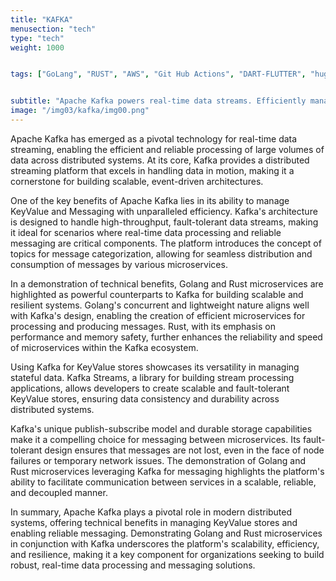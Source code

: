 ```yaml
---
title: "KAFKA"
menusection: "tech"
type: "tech"
weight: 1000


tags: ["GoLang", "RUST", "AWS", "Git Hub Actions", "DART-FLUTTER", "hugo", "DOCKER", "K8S", "KAFKA", "ESP32"]


subtitle: "Apache Kafka powers real-time data streams. Efficiently manage KeyValue and Messaging. Demo Golang, Rust microservices, showcasing scalability and reliability."
image: "/img03/kafka/img00.png"
---
```

Apache Kafka has emerged as a pivotal technology for real-time data streaming, enabling the efficient and reliable processing of large volumes of data across distributed systems. At its core, Kafka provides a distributed streaming platform that excels in handling data in motion, making it a cornerstone for building scalable, event-driven architectures.

One of the key benefits of Apache Kafka lies in its ability to manage KeyValue and Messaging with unparalleled efficiency. Kafka&#39;s architecture is designed to handle high-throughput, fault-tolerant data streams, making it ideal for scenarios where real-time data processing and reliable messaging are critical components. The platform introduces the concept of topics for message categorization, allowing for seamless distribution and consumption of messages by various microservices.

In a demonstration of technical benefits, Golang and Rust microservices are highlighted as powerful counterparts to Kafka for building scalable and resilient systems. Golang&#39;s concurrent and lightweight nature aligns well with Kafka&#39;s design, enabling the creation of efficient microservices for processing and producing messages. Rust, with its emphasis on performance and memory safety, further enhances the reliability and speed of microservices within the Kafka ecosystem.

Using Kafka for KeyValue stores showcases its versatility in managing stateful data. Kafka Streams, a library for building stream processing applications, allows developers to create scalable and fault-tolerant KeyValue stores, ensuring data consistency and durability across distributed systems.

Kafka&#39;s unique publish-subscribe model and durable storage capabilities make it a compelling choice for messaging between microservices. Its fault-tolerant design ensures that messages are not lost, even in the face of node failures or temporary network issues. The demonstration of Golang and Rust microservices leveraging Kafka for messaging highlights the platform&#39;s ability to facilitate communication between services in a scalable, reliable, and decoupled manner.

In summary, Apache Kafka plays a pivotal role in modern distributed systems, offering technical benefits in managing KeyValue stores and enabling reliable messaging. Demonstrating Golang and Rust microservices in conjunction with Kafka underscores the platform&#39;s scalability, efficiency, and resilience, making it a key component for organizations seeking to build robust, real-time data processing and messaging solutions.
